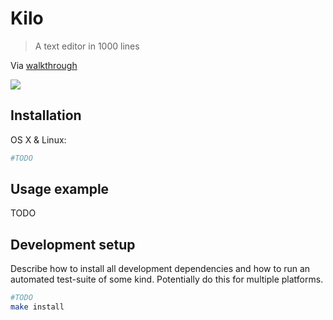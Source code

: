 # Kilo
> A text editor in 1000 lines

Via [walkthrough](http://viewsourcecode.org/snaptoken/kilo/index.html)

![](header.png)

## Installation

OS X & Linux:

```sh
#TODO
```

## Usage example

TODO

## Development setup

Describe how to install all development dependencies and how to run an automated test-suite of some kind. Potentially do this for multiple platforms.

```sh
#TODO
make install
```
